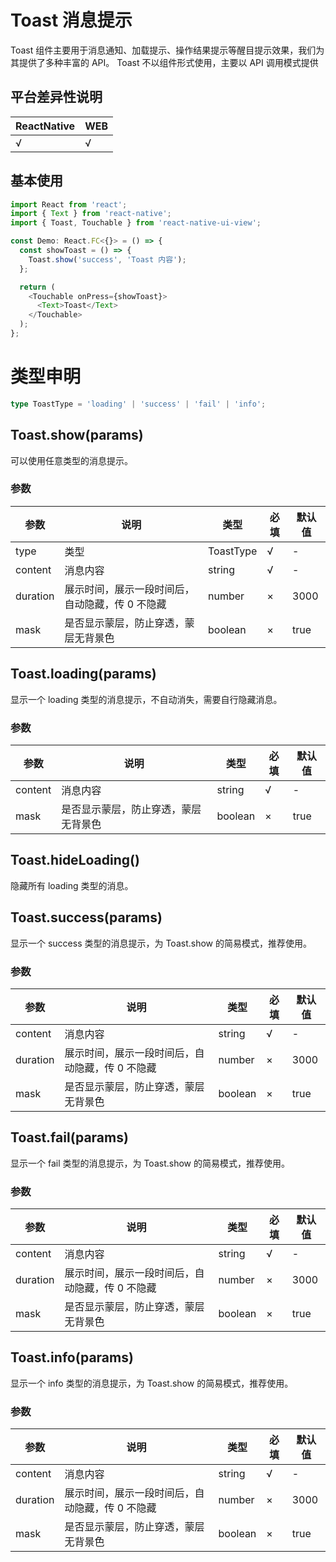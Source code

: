 # Toast 消息提示

Toast 组件主要用于消息通知、加载提示、操作结果提示等醒目提示效果，我们为其提供了多种丰富的 API。
Toast 不以组件形式使用，主要以 API 调用模式提供

## 平台差异性说明

| ReactNative | WEB |
| ----------- | --- |
| √           | √   |

## 基本使用

```typescript
import React from 'react';
import { Text } from 'react-native';
import { Toast, Touchable } from 'react-native-ui-view';

const Demo: React.FC<{}> = () => {
  const showToast = () => {
    Toast.show('success', 'Toast 内容');
  };

  return (
    <Touchable onPress={showToast}>
      <Text>Toast</Text>
    </Touchable>
  );
};
```

# 类型申明

```typescript
type ToastType = 'loading' | 'success' | 'fail' | 'info';
```

## Toast.show(params)

可以使用任意类型的消息提示。

### 参数

| 参数     | 说明                                            | 类型      | 必填 | 默认值 |
| -------- | ----------------------------------------------- | --------- | ---- | ------ |
| type     | 类型                                            | ToastType | √    | -      |
| content  | 消息内容                                        | string    | √    | -      |
| duration | 展示时间，展示一段时间后，自动隐藏，传 0 不隐藏 | number    | ×    | 3000   |
| mask     | 是否显示蒙层，防止穿透，蒙层无背景色            | boolean   | ×    | true   |

## Toast.loading(params)

显示一个 loading 类型的消息提示，不自动消失，需要自行隐藏消息。

### 参数

| 参数    | 说明                                 | 类型    | 必填 | 默认值 |
| ------- | ------------------------------------ | ------- | ---- | ------ |
| content | 消息内容                             | string  | √    | -      |
| mask    | 是否显示蒙层，防止穿透，蒙层无背景色 | boolean | ×    | true   |

## Toast.hideLoading()

隐藏所有 loading 类型的消息。

## Toast.success(params)

显示一个 success 类型的消息提示，为 Toast.show 的简易模式，推荐使用。

### 参数

| 参数     | 说明                                            | 类型    | 必填 | 默认值 |
| -------- | ----------------------------------------------- | ------- | ---- | ------ |
| content  | 消息内容                                        | string  | √    | -      |
| duration | 展示时间，展示一段时间后，自动隐藏，传 0 不隐藏 | number  | ×    | 3000   |
| mask     | 是否显示蒙层，防止穿透，蒙层无背景色            | boolean | ×    | true   |

## Toast.fail(params)

显示一个 fail 类型的消息提示，为 Toast.show 的简易模式，推荐使用。

### 参数

| 参数     | 说明                                            | 类型    | 必填 | 默认值 |
| -------- | ----------------------------------------------- | ------- | ---- | ------ |
| content  | 消息内容                                        | string  | √    | -      |
| duration | 展示时间，展示一段时间后，自动隐藏，传 0 不隐藏 | number  | ×    | 3000   |
| mask     | 是否显示蒙层，防止穿透，蒙层无背景色            | boolean | ×    | true   |

## Toast.info(params)

显示一个 info 类型的消息提示，为 Toast.show 的简易模式，推荐使用。

### 参数

| 参数     | 说明                                            | 类型    | 必填 | 默认值 |
| -------- | ----------------------------------------------- | ------- | ---- | ------ |
| content  | 消息内容                                        | string  | √    | -      |
| duration | 展示时间，展示一段时间后，自动隐藏，传 0 不隐藏 | number  | ×    | 3000   |
| mask     | 是否显示蒙层，防止穿透，蒙层无背景色            | boolean | ×    | true   |
